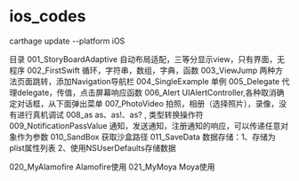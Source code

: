 # ios_codes
carthage update --platform iOS

目录
001_StoryBoardAdaptive        自动布局适配，三等分显示view，只有界面，无程序
002_FirstSwift                      循环，字符串，数组，字典，函数
003_ViewJump                     两种方法页面跳转，添加Navigation导航栏
004_SingleExample               单例
005_Delegate                       代理delegate，传值，点击屏幕响应函数
006_Alert                             UIAlertController,各种取消确定对话框，从下面弹出菜单
007_PhotoVideo                 拍照，相册（选择照片），录像，没有进行真机调试
008_as                              as、as!、as? , 类型转换操作符
009_NotificationPassValue     通知，发送通知，注册通知的响应，可以传递任意对象作为参数
010_SandBox                        获取沙盒路径
011_SaveData                        数据存储：1、存储为plist属性列表  2、使用NSUserDefaults存储数据

020_MyAlamofire                   Alamofire使用
021_MyMoya                        Moya使用
